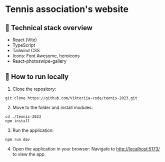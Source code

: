 # Tennis association's website

## 🔭 Technical stack overview
- React (Vite)
- TypeScript
- Tailwind CSS
- Icons: Font Awesome, heroicons
- React-photoswipe-gallery

## 🔧 How to run locally
1) Clone the repository:
```
git clone https://github.com/Viktoriia-code/tennis-2023.git
```
2) Move to the folder and install modules:
```
cd ./tennis-2023
npm install
```
3) Run the application:
```
npm run dev
```
4) Open the application in your browser:
Navigate to <a href='http://localhost:5173/'>http://localhost:5173/</a> to view the app.
